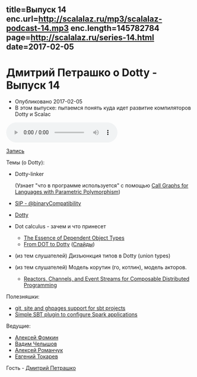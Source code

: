 title=Выпуск 14
enc.url=http://scalalaz.ru/mp3/scalalaz-podcast-14.mp3
enc.length=145782784
page=http://scalalaz.ru/series-14.html
date=2017-02-05
----
# Дмитрий Петрашко о Dotty - Выпуск 14
- Опубликовано 2017-02-05
- В этом выпуске: пытаемся понять куда идет развитие компиляторов Dotty и Scalac

<audio controls="" class="audio-panel">
    <source src="http://scalalaz.ru/mp3/scalalaz-podcast-14.mp3" type="audio/mpeg">
</audio>

[Запись](http://scalalaz.ru/mp3/scalalaz-podcast-14.mp3)

Темы (о Dotty):

- Dotty-linker

  (Узнает "что в программе используется" с помощью [Call Graphs for Languages with Parametric Polymorphism](http://plg.uwaterloo.ca/~olhotak/pubs/oopsla16.pdf))

- [SIP - @binaryCompatibility](https://github.com/scala/scala.github.com/pull/654)

- [Dotty](http://dotty.epfl.ch)

- Dot calculus - зачем и что принесет
    - [The Essence of Dependent Object Types](https://infoscience.epfl.ch/record/215280/files/paper_1.pdf)
    - [From DOT to Dotty](https://skillsmatter.com/skillscasts/8866-from-dot-to-dotty) ([Слайды](http://www.slideshare.net/Odersky/from-dot-to-dotty))

- (из тем слушателей) Дизъюнкция типов в Dotty (union types)

- (из тем слушателей) Модель корутин (го, котлин), модель акторов.
    - [Reactors, Channels, and Event Streams for Composable Distributed Programming](http://axel22.github.io/resources/docs/reactors.pdf)

Полезняшки:

- [git, site and ghpages support for sbt projects](https://github.com/sbt/sbt-ghpages)
- [Simple SBT plugin to configure Spark applications](https://github.com/alonsodomin/sbt-spark)

Ведущие:

- [Алексей Фомкин](http://github.com/fomkin)
- [Вадим Челышов](http://github.com/dos65)
- [Алексей Романчук](http://github.com/13h3r)
- [Евгений Токарев](http://github.com/strobe)

Гость - [Дмитрий Петрашко](https://github.com/darkdimius)
